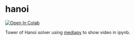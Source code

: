 # hanoi

[![Open In Colab](https://colab.research.google.com/assets/colab-badge.svg)](https://colab.research.google.com/github/mattabrown/hanoi/blob/main/hanoi.ipynb)

Tower of Hanoi solver using [mediapy](https://github.com/google/mediapy) to show video in ipynb.